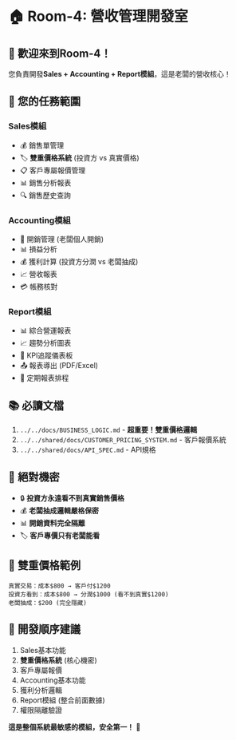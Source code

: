 # 🏠 Room-4: 營收管理開發室

## 👋 歡迎來到Room-4！

您負責開發**Sales + Accounting + Report模組**，這是老闆的營收核心！

## 🎯 **您的任務範圍**

### **Sales模組**
- 💰 銷售單管理
- 🏷️ **雙重價格系統** (投資方 vs 真實價格)
- 📋 客戶專屬報價管理
- 📊 銷售分析報表
- 🔍 銷售歷史查詢

### **Accounting模組**
- 💸 開銷管理 (老闆個人開銷)
- 📊 損益分析
- 💰 獲利計算 (投資方分潤 vs 老闆抽成)
- 📈 營收報表
- 💳 帳務核對

### **Report模組**
- 📊 綜合營運報表
- 📈 趨勢分析圖表
- 🎯 KPI追蹤儀表板
- 📤 報表導出 (PDF/Excel)
- 📅 定期報表排程

## 📚 **必讀文檔**
1. `../../docs/BUSINESS_LOGIC.md` - **超重要！雙重價格邏輯**
2. `../../shared/docs/CUSTOMER_PRICING_SYSTEM.md` - 客戶報價系統
3. `../../shared/docs/API_SPEC.md` - API規格

## 🚨 **絕對機密**
- 🔒 **投資方永遠看不到真實銷售價格**
- 💰 **老闆抽成邏輯嚴格保密**
- 📊 **開銷資料完全隔離**
- 🏷️ **客戶專價只有老闆能看**

## 🧮 **雙重價格範例**
```
真實交易：成本$800 → 客戶付$1200
投資方看到：成本$800 → 分潤$1000 (看不到真實$1200)
老闆抽成：$200 (完全隱藏)
```

## 🚀 **開發順序建議**
1. Sales基本功能
2. **雙重價格系統** (核心機密)
3. 客戶專屬報價
4. Accounting基本功能
5. 獲利分析邏輯
6. Report模組 (整合前面數據)
7. 權限隔離驗證

**這是整個系統最敏感的模組，安全第一！** 🔐